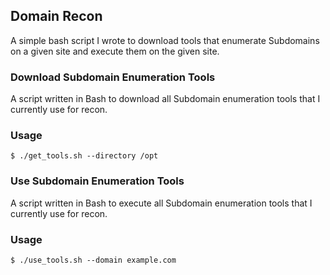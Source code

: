 ## Domain Recon
A simple bash script I wrote to download tools that enumerate Subdomains on a given site and execute them on the given site.

### Download Subdomain Enumeration Tools
A script written in Bash to download all Subdomain enumeration tools that I currently use for recon.
### Usage
`$ ./get_tools.sh --directory /opt`

### Use Subdomain Enumeration Tools
A script written in Bash to execute all Subdomain enumeration tools that I currently use for recon.
### Usage
`$ ./use_tools.sh --domain example.com`
